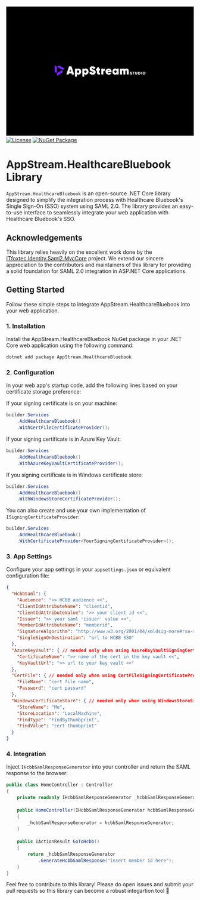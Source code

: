 [![AppStream Studio](https://raw.githubusercontent.com/Appstream-Studio/healthcare-bluebook/main/assets/banner.jpg)](https://appstream.studio/)
[![License](https://img.shields.io/badge/license-apache-green)](https://github.com/Appstream-Studio/healthcare-bluebook/blob/main/LICENSE)
[![NuGet Package](https://img.shields.io/nuget/v/appstream.healthcarebluebook.svg)](https://www.nuget.org/packages/AppStream.HealthcareBluebook/)

# AppStream.HealthcareBluebook Library

`AppStream.HealthcareBluebook` is an open-source .NET Core library designed to simplify the integration process with Healthcare Bluebook's Single Sign-On (SSO) system using SAML 2.0. The library provides an easy-to-use interface to seamlessly integrate your web application with Healthcare Bluebook's SSO.

## Acknowledgements

This library relies heavily on the excellent work done by the [ITfoxtec.Identity.Saml2.MvcCore](https://github.com/ITfoxtec/ITfoxtec.Identity.Saml2) project. We extend our sincere appreciation to the contributors and maintainers of this library for providing a solid foundation for SAML 2.0 integration in ASP.NET Core applications.

## Getting Started

Follow these simple steps to integrate AppStream.HealthcareBluebook into your web application.

### 1. Installation

Install the AppStream.HealthcareBluebook NuGet package in your .NET Core web application using the following command:

```bash
dotnet add package AppStream.HealthcareBluebook
```

### 2. Configuration

In your web app's startup code, add the following lines based on your certificate storage preference:

If your signing certificate is on your machine:
```csharp
builder.Services
    .AddHealthcareBluebook()
    .WithCertFileCertificateProvider();
```

If your signing certificate is in Azure Key Vault:
```csharp
builder.Services
    .AddHealthcareBluebook()
    .WithAzureKeyVaultCertificateProvider();
```

If you signing certificate is in Windows certificate store:
```csharp
builder.Services
    .AddHealthcareBluebook()
    .WithWindowsStoreCertificateProvider();
```

You can also create and use your own implementation of `ISigningCertificateProvider`:
```csharp
builder.Services
    .AddHealthcareBluebook()
    .WithCertificateProvider<YourSigningCertificateProvider>();
```

### 3. App Settings

Configure your app settings in your `appsettings.json` or equivalent configuration file:

```json
{
  "HcbbSaml": {
    "Audience": ">> HCBB audience <<",
    "ClientIdAttributeName": "clientid",
    "ClientIdAttributeValue": ">> your client id <<",
    "Issuer": ">> your saml 'issuer' value <<",
    "MemberIdAttributeName": "memberid",
    "SignatureAlgorithm": "http://www.w3.org/2001/04/xmldsig-more#rsa-sha256",
    "SingleSignOnDestination": "url to HCBB SSO"
  },
  "AzureKeyVault": { // needed only when using AzureKeyVaultSigningCertificateProvider
    "CertificateName": ">> name of the cert in the key vault <<",
    "KeyVaultUrl": ">> url to your key vault <<"
  },
  "CertFile": { // needed only when using CertFileSigningCertificateProvider
    "FileName": "cert file name",
    "Password": "cert passwrd"
  },
  "WindowsCertificateStore": { // needed only when using WindowsStoreSigningCertificateProvider
    "StoreName": "Me",
    "StoreLocation": "LocalMachine",
    "FindType": "FindByThumbprint",
    "FindValue": "cert thumbprint"
  }
}
```

### 4. Integration

Inject `IHcbbSamlResponseGenerator` into your controller and return the SAML response to the browser:

```csharp
public class HomeController : Controller
{ 
    private readonly IHcbbSamlResponseGenerator _hcbbSamlResponseGenerator;

    public HomeController(IHcbbSamlResponseGenerator hcbbSamlResponseGenerator)
    {
        _hcbbSamlResponseGenerator = hcbbSamlResponseGenerator;
    }

    public IActionResult GoToHcbb()
    {
        return _hcbbSamlResponseGenerator
            .GenerateHcbbSamlResponse("insert member id here");
    }
}
```

Feel free to contribute to this library! Please do open issues and submit your pull requests so this library can become a robust integartion tool 🚀